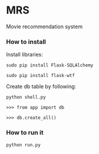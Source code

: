# MRS
Movie recommendation system

### How to install
Install libraries:

`sudo pip install Flask-SQLAlchemy`

`sudo pip install flask-wtf`

Create db table by following:

`python shell.py`

`>>> from app import db`

`>>> db.create_all()`

### How to run it

`python run.py`
